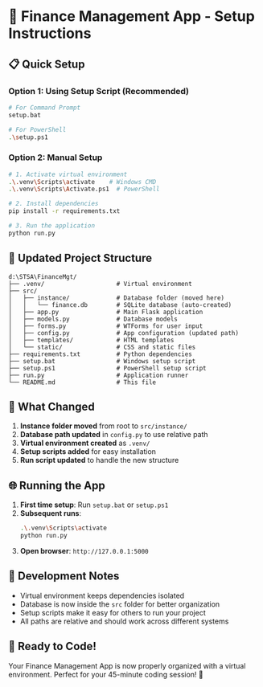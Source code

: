 # 🚀 Finance Management App - Setup Instructions

## 📋 Quick Setup

### Option 1: Using Setup Script (Recommended)
```bash
# For Command Prompt
setup.bat

# For PowerShell
.\setup.ps1
```

### Option 2: Manual Setup
```bash
# 1. Activate virtual environment
.\.venv\Scripts\activate    # Windows CMD
.\.venv\Scripts\Activate.ps1  # PowerShell

# 2. Install dependencies
pip install -r requirements.txt

# 3. Run the application
python run.py
```

## 📁 Updated Project Structure

```
d:\STSA\FinanceMgt/
├── .venv/                    # Virtual environment
├── src/
│   ├── instance/             # Database folder (moved here)
│   │   └── finance.db        # SQLite database (auto-created)
│   ├── app.py                # Main Flask application
│   ├── models.py             # Database models
│   ├── forms.py              # WTForms for user input
│   ├── config.py             # App configuration (updated path)
│   ├── templates/            # HTML templates
│   └── static/               # CSS and static files
├── requirements.txt          # Python dependencies
├── setup.bat                 # Windows setup script
├── setup.ps1                 # PowerShell setup script
├── run.py                    # Application runner
└── README.md                 # This file
```

## 🎯 What Changed

1. **Instance folder moved** from root to `src/instance/`
2. **Database path updated** in `config.py` to use relative path
3. **Virtual environment created** as `.venv/`
4. **Setup scripts added** for easy installation
5. **Run script updated** to handle the new structure

## 🌐 Running the App

1. **First time setup**: Run `setup.bat` or `setup.ps1`
2. **Subsequent runs**: 
   ```bash
   .\.venv\Scripts\activate
   python run.py
   ```
3. **Open browser**: `http://127.0.0.1:5000`

## 🔧 Development Notes

- Virtual environment keeps dependencies isolated
- Database is now inside the `src` folder for better organization
- Setup scripts make it easy for others to run your project
- All paths are relative and should work across different systems

## 🚀 Ready to Code!

Your Finance Management App is now properly organized with a virtual environment. Perfect for your 45-minute coding session! 🎉
